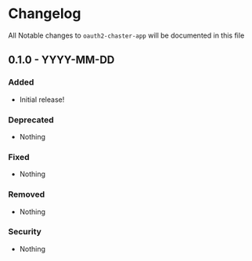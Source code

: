# Changelog

All Notable changes to `oauth2-chaster-app` will be documented in this file

## 0.1.0 - YYYY-MM-DD

### Added
- Initial release!

### Deprecated
- Nothing

### Fixed
- Nothing

### Removed
- Nothing

### Security
- Nothing
